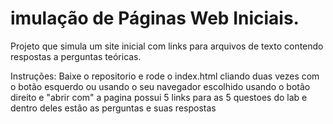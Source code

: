 # imulação de Páginas Web Iniciais.

Projeto que simula um site inicial com links para arquivos
de texto contendo respostas a perguntas teóricas.

Instruções: Baixe o repositorio e rode o index.html cliando duas vezes com o botão esquerdo ou usando o seu navegador escolhido usando o botão direito e "abrir com" a pagina possui 5 links para as 5 questoes do lab e dentro deles estão as perguntas e suas respostas
